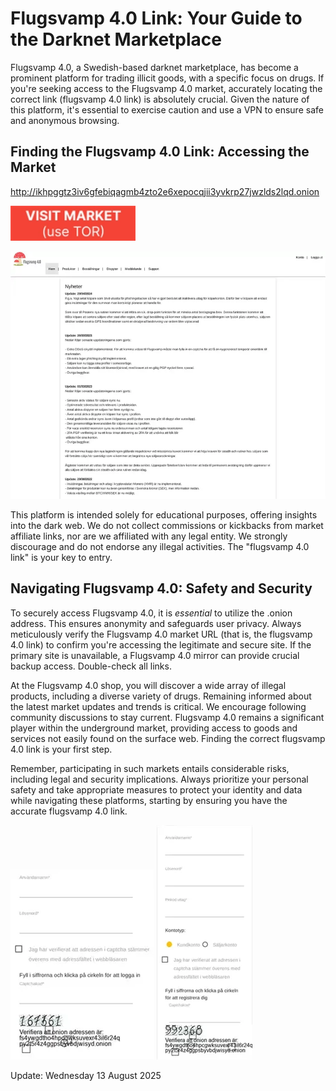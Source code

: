 # Flugsvamp 4.0 Link: Your Guide to the Darknet Marketplace

Flugsvamp 4.0, a Swedish-based darknet marketplace, has become a prominent platform for trading illicit goods, with a specific focus on drugs.  If you're seeking access to the Flugsvamp 4.0 market, accurately locating the correct link (flugsvamp 4.0 link) is absolutely crucial. Given the nature of this platform, it's essential to exercise caution and use a VPN to ensure safe and anonymous browsing.

## Finding the Flugsvamp 4.0 Link: Accessing the Market

http://ikhpggtz3iv6gfebiqagmb4zto2e6xepocqjii3yvkrp27jwzlds2lqd.onion

[<img src="/vectors/layer.webp" width="200">](http://ikhpggtz3iv6gfebiqagmb4zto2e6xepocqjii3yvkrp27jwzlds2lqd.onion)

<a href="http://ikhpggtz3iv6gfebiqagmb4zto2e6xepocqjii3yvkrp27jwzlds2lqd.onion"><img src="/vectors/overview.webp" alt="image" style="max-width: 100%;"></a>

This platform is intended solely for educational purposes, offering insights into the dark web. We do not collect commissions or kickbacks from market affiliate links, nor are we affiliated with any legal entity.  We strongly discourage and do not endorse any illegal activities. The "flugsvamp 4.0 link" is your key to entry.

## Navigating Flugsvamp 4.0: Safety and Security

To securely access Flugsvamp 4.0, it is *essential* to utilize the .onion address. This ensures anonymity and safeguards user privacy. Always meticulously verify the Flugsvamp 4.0 market URL (that is, the flugsvamp 4.0 link) to confirm you're accessing the legitimate and secure site. If the primary site is unavailable, a Flugsvamp 4.0 mirror can provide crucial backup access. Double-check all links.

At the Flugsvamp 4.0 shop, you will discover a wide array of illegal products, including a diverse variety of drugs.  Remaining informed about the latest market updates and trends is critical. We encourage following community discussions to stay current. Flugsvamp 4.0 remains a significant player within the underground market, providing access to goods and services not easily found on the surface web. Finding the correct flugsvamp 4.0 link is your first step.

Remember, participating in such markets entails considerable risks, including legal and security implications. Always prioritize your personal safety and take appropriate measures to protect your identity and data while navigating these platforms, starting by ensuring you have the accurate flugsvamp 4.0 link.

<a href="http://ikhpggtz3iv6gfebiqagmb4zto2e6xepocqjii3yvkrp27jwzlds2lqd.onion"><img src="/vectors/media.webp" alt="image" style="max-width: 100%;"></a>  <a href="http://ikhpggtz3iv6gfebiqagmb4zto2e6xepocqjii3yvkrp27jwzlds2lqd.onion"><img src="/vectors/theme.webp" alt="image" style="max-width: 100%;"></a>









Update:  Wednesday 13 August 2025